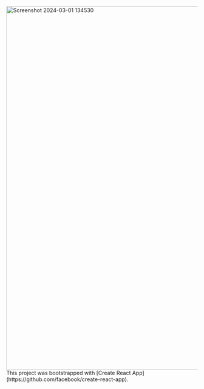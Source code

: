 
<img width="958" alt="Screenshot 2024-03-01 134530" src="https://github.com/tksr2907/Weather_App/assets/125401629/02ad559c-c20b-44ff-a177-553739836c0a">
This project was bootstrapped with [Create React App](https://github.com/facebook/create-react-app).




